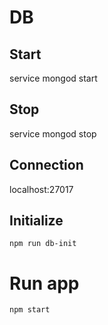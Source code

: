 # DB

## Start
service mongod start

## Stop
service mongod stop

## Connection
localhost:27017

## Initialize
`npm run db-init`

# Run app

`npm start`
